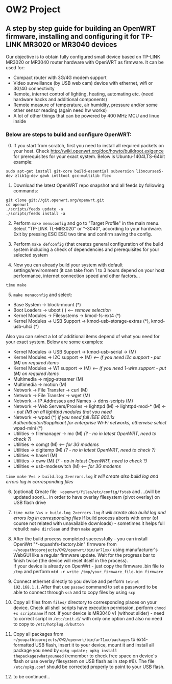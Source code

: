 OW2 Project
===

A step by step guide for building an OpenWRT firmware, installing and configuring it for TP-LINK MR3020 or MR3040 devices
---

Our objective is to obtain fully configured small device based on TP-LINK MR3020 or MR3040 router hardware with OpenWRT as firmware. It can be used for:
* Compact router with 3G/4G modem support
* Video surveillance (by USB web cam) device with ethernet, wifi or 3G/4G connectivity
* Remote, internet control of lighting, heating, automating etc. (need hardware hacks and additional components)
* Remote measure of temperature, air humidity, pressure and/or some other sensor reading (again need hw works)
* A lot of other things that can be powered by 400 MHz MCU and linux inside

### Below are steps to build and configure OpenWRT:

0)  If you start from scratch, first you need to install all required packets on your host. Check http://wiki.openwrt.org/doc/howto/buildroot.exigence for prerequisites for your exact system. Below is Ubuntu-1404LTS-64bit example:

`sudo apt-get install git-core build-essential subversion libncurses5-dev zlib1g-dev gawk intltool gcc-multilib flex`

1)  Download the latest OpenWRT repo snapshot and all feeds by following commands:

`git clone git://git.openwrt.org/openwrt.git`  
`cd openwrt`  
`./scripts/feeds update -a`  
`./scripts/feeds install -a` 

2)  Perform `make menuconfig` and go to "Target Profile" in the main menu. Select "TP-LINK TL-MR3020" or "-3040", according to your hardware. Exit by pressing ESC ESC two time and confirm saving the config.

3)  Perform `make defconfig` (that creates general configuration of the build system including a check of dependencies and prerequisites for your selected system

4)  Now you can already build your system with default settings/environment (it can take from 1 to 3 hours depend on your host performance, internet connection speed and other factors...

`time make`

5)  `make menuconfig` and select:
- Base System -> block-mount (\*)
- Boot Loaders -> uboot ( )   *<--  remove selection*
- Kernel Modules -> Filesystems -> kmod-fs-ext4 (\*)
- Kernel Modules -> USB Support -> kmod-usb-storage-extras (\*), kmod-usb-uhci (\*)

Also you can select a lot of additional items depend of what you need for your exact system. Below are some examples:
- Kernel Modules -> USB Support -> kmod-usb-serial ->  (M)
- Kernel Modules -> I2C support -> (M)   *<--  if you need i2c support - put (M) on required items*
- Kernel Modules -> W1 support ->  (M)   *<--  if you need 1-wire support - put (M) on required items*
- Multimedia -> mjpg-streamer (M)
- Multimedia -> motion (M)
- Network -> File Transfer -> curl (M)
- Network -> File Transfer -> wget (M)
- Network -> IP Addresses and Names -> ddns-scripts (M)
- Network -> Web Servers/Proxies  -> lighttpd (M) -> lighttpd-mod-\* (M)  *<--  put (M) on all lighttpd modules that you need*
- Network -> wpad (\*) *if you need full IEEE 802.1x Authenticator/Supplicant for enterprise Wi-Fi networks, otherwise select*   wpad-mini (\*)
- Utilities -> filemanager -> mc (M)  *(? - no in latest OpenWRT, need to check ?)*
- Utilities -> comgt (M)  *<--  for 3G modems*
- Utilities -> digitemp (M)  *(? - no in latest OpenWRT, need to check ?)*
- Utilities -> haserl (M)
- Utilities -> oww (M) *(? - no in latest OpenWRT, need to check ?)*
- Utilities -> usb-modeswitch (M) *<--  for 3G modems*

`time make V=s > build.log 2>errors.log`  *it will create also build log and errors log in corresponding files*

6)  (optional) Create file ` ~openwrt/files/etc/config/fstab` and ...(will be updated soon)... in order to have overlay filesystem (pivot overlay) on USB flash drive

7)  `time make V=s > build.log 2>errors.log`  *it will create also build log and errors log in corresponding files* 
If build process aborts with error (of course not related with unavailable downloads) - sometimes it helps full rebuild: `make dirclean` and then `make` again

8)  After the build process completed successfully - you can install OpenWrt "\*-squashfs-factory.bin" firmware from `~/youpathtoprojects/OW2/openwrt/bin/ar71xx/` using manufacturer's WebGUI like a regular firmware update. Wait for the progress bar to finish twice (the device will reset itself in the process).  
If your device is already on OpenWrt - just copy the firmware .bin file to `/tmp` and perform `mtd -r write /tmp/your_firmware_file.bin firmware`

9)  Connect ethernet directly to you device and perform `telnet 192.168.1.1`. After that use `passwd` command to set a password to be able to connect through `ssh` and to copy files by using `scp`

10) Copy all files from `files/` directory to corresponding places on your device. Check all shell scripts have execution permission, perform `chmod +x scriptname` if not. If your device is MR3040 v1 (without slider) - need to correct script in `/etc/init.d/` with only one option and also no need to copy to `/etc/hotplug.d/button`

11) Copy all packages from `~/youpathtoprojects/OW2/openwrt/bin/ar71xx/packages` to ext4-formatted USB flash, insert it to your device, mount it and install all package you need by `opkg update; opkg install thepackageswhatyouneed` (remember to check free space on device's flash or use overlay filesystem on USB flash as in step #6). The file `/etc/opkg.conf` should be corrected properly to point to your USB flash.

12) to be continued...
